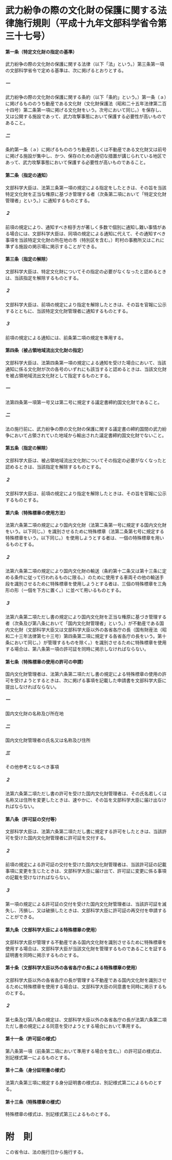 # 武力紛争の際の文化財の保護に関する法律施行規則（平成十九年文部科学省令第三十七号）
#### 第一条（特定文化財の指定の基準）
武力紛争の際の文化財の保護に関する法律（以下「法」という。）第三条第一項の文部科学省令で定める基準は、次に掲げるとおりとする。
##### 一
武力紛争の際の文化財の保護に関する条約（以下「条約」という。）第一条（ａ）に掲げるもののうち動産である文化財（文化財保護法（昭和二十五年法律第二百十四号）第二条第一項に掲げる文化財をいう。次号において同じ。）を保存し、又は公開する施設であって、武力攻撃事態において保護する必要性が高いものであること。
##### 二
条約第一条（ａ）に掲げるもののうち動産若しくは不動産である文化財又は前号に掲げる施設が集中し、かつ、保存のための適切な措置が講じられている地区であって、武力攻撃事態において保護する必要性が高いものであること。
#### 第二条（指定の通知）
文部科学大臣は、法第三条第一項の規定による指定をしたときは、その旨を当該特定文化財を正当な権原に基づき管理する者（次条第二項において「特定文化財管理者」という。）に通知するものとする。
##### ２
前項の規定により、通知すべき相手方が著しく多数で個別に通知し難い事情がある場合には、文部科学大臣は、同項の規定による通知に代えて、その通知すべき事項を当該特定文化財の所在地の市（特別区を含む。）町村の事務所又はこれに準ずる施設の掲示場に掲示することができる。
#### 第三条（指定の解除）
文部科学大臣は、特定文化財についてその指定の必要がなくなったと認めるときは、当該指定を解除するものとする。
##### ２
文部科学大臣は、前項の規定により指定を解除したときは、その旨を官報に公示するとともに、当該特定文化財管理者に通知するものとする。
##### ３
前項の規定による通知には、前条第二項の規定を準用する。
#### 第四条（被占領地域流出文化財の指定）
文部科学大臣は、法第四条第一項の規定による通知を受けた場合において、当該通知に係る文化財が次の各号のいずれにも該当すると認めるときは、当該文化財を被占領地域流出文化財として指定するものとする。
##### 一
法第四条第一項第一号又は第二号に規定する議定書締約国文化財であること。
##### 二
法の施行前に、武力紛争の際の文化財の保護に関する議定書の締約国間の武力紛争において占領されていた地域から輸出された議定書締約国文化財でないこと。
#### 第五条（指定の解除）
文部科学大臣は、被占領地域流出文化財についてその指定の必要がなくなったと認めるときは、当該指定を解除するものとする。
##### ２
文部科学大臣は、前項の規定により指定を解除したときは、その旨を官報に公示するものとする。
#### 第六条（特殊標章の使用方法）
法第六条第二項の規定により国内文化財（法第二条第一号に規定する国内文化財をいう。以下同じ。）を識別させるために特殊標章（法第二条第七号に規定する特殊標章をいう。以下同じ。）を使用しようとする者は、一個の特殊標章を用いるものとする。
##### ２
法第六条第二項の規定により国内文化財の輸送（条約第十二条又は第十三条に定める条件に従って行われるものに限る。）のために使用する車両その他の輸送手段を識別させるために特殊標章を使用しようとする者は、三個の特殊標章を三角形の形（一個を下方に置く。）に並べて用いるものとする。
##### ３
法第六条第二項ただし書の規定により国内文化財を正当な権原に基づき管理する者（次条及び第八条において「国内文化財管理者」という。）が不動産である国内文化財（文部科学大臣又は文部科学大臣以外の各省各庁の長（国有財産法（昭和二十三年法律第七十三号）第四条第二項に規定する各省各庁の長をいう。第十条において同じ。）が管理するものを除く。）を識別させるために特殊標章を使用する場合は、第八条第一項の許可証を同時に掲示しなければならない。
#### 第七条（特殊標章の使用の許可の申請）
国内文化財管理者は、法第六条第二項ただし書の規定による特殊標章の使用の許可を受けようとするときは、次に掲げる事項を記載した申請書を文部科学大臣に提出しなければならない。
##### 一
国内文化財の名称及び所在地
##### 二
国内文化財管理者の氏名又は名称及び住所
##### 三
その他参考となるべき事項
##### ２
法第六条第二項ただし書の許可を受けた国内文化財管理者は、その氏名若しくは名称又は住所を変更したときは、速やかに、その旨を文部科学大臣に届け出なければならない。
#### 第八条（許可証の交付等）
文部科学大臣は、法第六条第二項ただし書に規定する許可をしたときは、当該許可を受けた国内文化財管理者に許可証を交付する。
##### ２
前項の規定による許可証の交付を受けた国内文化財管理者は、当該許可証の記載事項に変更を生じたときは、文部科学大臣に届け出て、許可証に変更に係る事項の記載を受けなければならない。
##### ３
第一項の規定による許可証の交付を受けた国内文化財管理者は、当該許可証を滅失し、汚損し、又は破損したときは、文部科学大臣に許可証の再交付を申請することができる。
#### 第九条（文部科学大臣による特殊標章の使用）
文部科学大臣が管理する不動産である国内文化財を識別させるために特殊標章を使用する場合は、文部科学大臣が当該文化財を管理するものであることを証する証明書を同時に掲示するものとする。
#### 第十条（文部科学大臣以外の各省各庁の長による特殊標章の使用）
文部科学大臣以外の各省各庁の長が管理する不動産である国内文化財を識別させるために特殊標章を使用する場合は、文部科学大臣の同意書を同時に掲示するものとする。
##### ２
第七条及び第八条の規定は、文部科学大臣以外の各省各庁の長が法第六条第二項ただし書の規定による同意を受けようとする場合において準用する。
#### 第十一条（許可証の様式）
第八条第一項（前条第二項において準用する場合を含む。）の許可証の様式は、別記様式第一によるものとする。
#### 第十二条（身分証明書の様式）
法第六条第三項に規定する身分証明書の様式は、別記様式第二によるものとする。
#### 第十三条（特殊標章の様式）
特殊標章の様式は、別記様式第三によるものとする。
# 附　則
この省令は、法の施行日から施行する。
